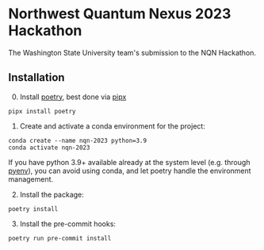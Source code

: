 # Northwest Quantum Nexus 2023 Hackathon

The Washington State University team's submission to the NQN Hackathon.


## Installation

0. Install [poetry](https://python-poetry.org), best done via [pipx](https://pypa.github.io/pipx/)
```
pipx install poetry
```

1. Create and activate a conda environment for the project:
```
conda create --name nqn-2023 python=3.9
conda activate nqn-2023
```
If you have python 3.9+ available already at the system level (e.g. through [pyenv](https://github.com/pyenv/pyenv)), you can avoid using conda, and let poetry handle the environment management.

2. Install the package:
```
poetry install
```

3. Install the pre-commit hooks:
```
poetry run pre-commit install
```
